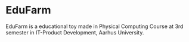 # EduFarm
EduFarm is a educational toy made in Physical Computing Course at 3rd semester in IT-Product Development, Aarhus University.
